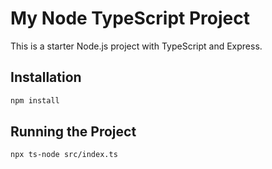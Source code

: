 # My Node TypeScript Project

This is a starter Node.js project with TypeScript and Express.

## Installation

```sh
npm install
```

## Running the Project

```sh
npx ts-node src/index.ts
```